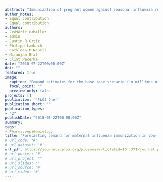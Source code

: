```yaml
---
abstract: "Immunization of pregnant women against seasonal influenza remains limited in low- and lower-middle-income countries despite being recommended by the World Health Organization (WHO). The WHO/PATH Maternal Influenza Immunization Project was created to identify and address obstacles to delivering influenza vaccines to pregnant women in low resource setting. To gain a better understanding of potential demand from this target group, we developed a model simulating pregnant women populations eligible for vaccination during antenatal care (ANC) services in all low- and lower-middle-income countries. We assessed potential vaccine demand in the context of both seasonal and year-round vaccination strategies and identified the ways that immunization programs may be affected by availability gaps in supply linked to current vaccine production cycles and shelf life duration. Results of our analysis, which includes 54 eligible countries in 2015 for New Vaccine Support from Gavi, the Vaccine Alliance, suggest the demand for influenza vaccines could be 7.7 to 16.0 million doses in 2020, and 27.0 to 61.7 million doses by 2029. If current trends in production capacity and actual production of seasonal influenza vaccines were to continue, global vaccine supply would be sufficient to meet this additional demand—although a majority of countries would face implementation issues linked to timing of supply."
author_notes:
- Equal contribution
- Equal contribution
authors:
- Frédéric Debellut
- admin
- Justin R Ortiz
- Philipp Lambach
- Kathleen M Neuzil
- Niranjan Bhat
- Clint Pecenka
date: "2018-07-22T00:00:00Z"
doi: ""
featured: true
image:
  caption: "Demand estimates for the base case scenario (in millions of doses) for Northern and Southern Hemispheres"
  focal_point: ""
  preview_only: false
projects: []
publication: '*PLOS One*'
publication_short: ""
publication_types:
- "2"
publishDate: "2018-07-22T00:00:00Z"
summary: 
tags:
- Pharmacoepidemiology
title: 'Forecasting demand for maternal influenza immunization in low- and lower-middle-income countries'
# url_code: '#'
# url_dataset: '#'
url_pdf: https://journals.plos.org/plosone/article?id=10.1371/journal.pone.0199470
# url_poster: '#'
# url_project: ""
# url_slides: ""
# url_source: '#'
# url_video: '#'
---
```


